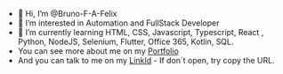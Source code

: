 - 👋 Hi, I’m @Bruno-F-A-Felix
- 👀 I’m interested in Automation and FullStack Developer
- 🌱 I’m currently learning HTML, CSS, Javascript, Typescript, React , Python, NodeJS, Selenium, Flutter, Office 365, Kotlin, SQL.
- You can see more about me on my <a href="https://bruno-f-a-felix.github.io/Portfolio/" target="_blank">Portfolio</a>
- And you can talk to me on my <a href="www.linkedin.com/in/bruno-felipe-andrade-felix-linkid">LinkId</a> - If don´t open, try copy the URL.

